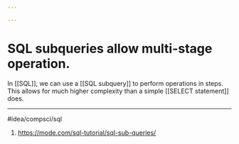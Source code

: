 ```yaml
---

---
```

# SQL subqueries allow multi-stage operation. 
In [[SQL]], we can use a [[SQL subquery]] to perform operations in steps. This allows for much higher complexity than a simple [[SELECT statement]] does. 

---
#idea/compsci/sql 

1. https://mode.com/sql-tutorial/sql-sub-queries/